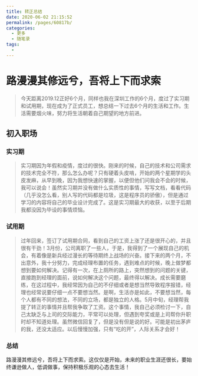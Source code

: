 ```yaml
---
title: 转正总结
date: 2020-06-02 21:15:52
permalink: /pages/60817b/
categories:
  - 更多
  - 随笔录
tags:
  - 
---
```


# 路漫漫其修远兮，吾将上下而求索

>今天距离2019.12正好6个月，同样也我在深圳工作的6个月，度过了实习期和试用期，现在成为了正式员工，想总结一下过去6个月的生活和工作。生活需要烟火味，努力将生活朝着自己期望的地方前进。

## 初入职场

### 实习期

>实习期因为年假和疫情，度过的很快。刚来的时候，自己的技术和公司需求的技术完全不符，那么怎么办呢？只有硬着头皮啃，开始的两个星期学的头皮发麻，从早到晚，因为我想快速的掌握，以便但他们问我会不会的时候，我可以说会！虽然实习期并没有做什么实质性的事情，写写文档，看看代码（几乎没怎么看，别人写的代码都是垃圾，这是程序员的骄傲），但是通过学习的内容将自己的毕业设计完成了。这是实习期最大的收获，以至于后期我都没因为毕设的事情烦恼。

### 试用期

>过年回来，签订了试用期合同，看到自己的工资上涨了还是很开心的，并且很有干劲！3月份，公司离职了一些人，于是，我得到了一个展现自己的机会，有着像是新兵经过漫长的等待期终上战场的兴奋。接下来的两个月，不出意外，我十分努力，完成经理布置的任务，遇到难点的时候，晚上做梦都想到要如何解决。记得有一次，在上厕所的路上，突然想到的问题的关键，直接跑到经理的面前，说如何解决这个问题，最终得以解决。成长需要磨练，在这过程中，我经常因为自己的不仔细或者是想当然导致程序报错，经理也经常说要仔细一点不要想当然。是啊，生活亦是如此，不要想当然，每个人都有不同的想法，不同的立场，都是独立的人格。5月中旬，经理帮我提了转正的事情并且帮我争取了工资。这个事情，我自己必须检讨一下，自己太缺乏与上司的交际能力，平常可以处理，但遇到夸奖或是上司帮你升职时却不知道处理。虽然微信回复了，但是没有但是说的好。可能是初出茅庐的我，还没太适应。以后慢慢加强，只有“吃的开”，人际关系才会好！

### 总结

路漫漫其修远兮，吾将上下而求索。这仅仅是开始，未来的职业生涯还很长，要始终谦逊做人，低调做事，保持积极乐观的心态去生活！